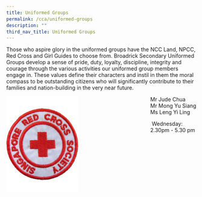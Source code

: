 ```yaml
---
title: Uniformed Groups
permalink: /cca/uniformed-groups
description: ""
third_nav_title: Uniformed Groups
---
```

Those who aspire glory in the uniformed groups have the NCC Land, NPCC, Red Cross and Girl Guides to choose from. Broadrick Secondary Uniformed Groups develop a sense of pride, duty, loyalty, discipline, integrity and courage through the various activities our uniformed group members engage in. These values define their characters and instil in them the moral compass to be outstanding citizens who will significantly contribute to their families and nation-building in the very near future.
 
<div>
<div style="float: left">
<img src="/images/red%20cross%20logo.png" 
     style="width:50%">
</div>
<div>

</div>
</div>

Mr Jude Chua <br>
Mr Mong Yu Siang <br>
Ms Leng Yi Ling

 Wednesday: 2.30pm - 5.30 pm